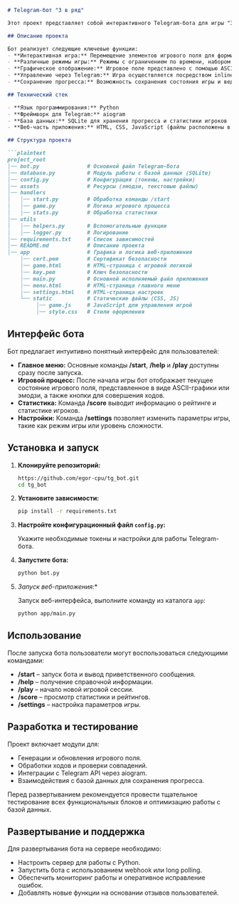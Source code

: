 ```markdown
# Telegram-бот "3 в ряд"

Этот проект представляет собой интерактивного Telegram-бота для игры "3 в ряд". Бот предназначен для любителей головоломок и позволяет играть прямо в мессенджере с использованием удобного текстового интерфейса и графики на основе ASCII или эмодзи.

## Описание проекта

Бот реализует следующие ключевые функции:
- **Интерактивная игра:** Перемещение элементов игрового поля для формирования комбинаций из трёх и более одинаковых символов.
- **Различные режимы игры:** Режимы с ограничением по времени, набором очков или очисткой игрового поля.
- **Графическое отображение:** Игровое поле представлено с помощью ASCII-графики или эмодзи, что делает игру визуально привлекательной.
- **Управление через Telegram:** Игра осуществляется посредством inline-кнопок и текстовых команд.
- **Сохранение прогресса:** Возможность сохранения состояния игры и ведения таблицы лидеров.

## Технический стек

- **Язык программирования:** Python
- **Фреймворк для Telegram:** aiogram
- **База данных:** SQLite для хранения прогресса и статистики игроков
- **Веб-часть приложения:** HTML, CSS, JavaScript (файлы расположены в каталоге `app`)

## Структура проекта

```plaintext
project_root
│── bot.py               # Основной файл Telegram-бота
│── database.py          # Модуль работы с базой данных (SQLite)
│── config.py            # Конфигурация (токены, настройки)
│── assets               # Ресурсы (эмодзи, текстовые файлы)
│── handlers
│   │── start.py         # Обработка команды /start
│   │── game.py          # Логика игрового процесса
│   │── stats.py         # Обработка статистики
│── utils
│   │── helpers.py       # Вспомогательные функции
│   │── logger.py        # Логирование
│── requirements.txt     # Список зависимостей
│── README.md            # Описание проекта
│── app                  # Графика и логика веб-приложения
    │── cert.pem         # Сертификат безопасности
    │── game.html        # HTML-страница с игровой логикой
    │── key.pem          # Ключ безопасности
    │── main.py          # Основной исполняемый файл приложения
    │── menu.html        # HTML-страница главного меню
    │── settings.html    # HTML-страница настроек
    └── static           # Статические файлы (CSS, JS)
         │── game.js     # JavaScript для управления игрой
         │── style.css   # Стили оформления
```

## Интерфейс бота

Бот предлагает интуитивно понятный интерфейс для пользователей:
- **Главное меню:** Основные команды **/start**, **/help** и **/play** доступны сразу после запуска.
- **Игровой процесс:** После начала игры бот отображает текущее состояние игрового поля, представленное в виде ASCII-графики или эмодзи, а также кнопки для совершения ходов.
- **Статистика:** Команда **/score** выводит информацию о рейтинге и статистике игроков.
- **Настройки:** Команда **/settings** позволяет изменить параметры игры, такие как режим игры или уровень сложности.

## Установка и запуск

1. **Клонируйте репозиторий:**

   ```bash
   https://github.com/egor-cpu/tg_bot.git
   cd tg_bot
   ```

2. **Установите зависимости:**

   ```bash
   pip install -r requirements.txt
   ```

3. **Настройте конфигурационный файл `config.py`:**

   Укажите необходимые токены и настройки для работы Telegram-бота.

4. **Запустите бота:**

   ```bash
   python bot.py
   ```

5. *Запуск веб-приложения:**

   Запуск веб-интерфейса, выполните команду из каталога `app`:

   ```bash
   python app/main.py
   ```

## Использование

После запуска бота пользователи могут воспользоваться следующими командами:
- **/start** – запуск бота и вывод приветственного сообщения.
- **/help** – получение справочной информации.
- **/play** – начало новой игровой сессии.
- **/score** – просмотр статистики и рейтингов.
- **/settings** – настройка параметров игры.

## Разработка и тестирование

Проект включает модули для:
- Генерации и обновления игрового поля.
- Обработки ходов и проверки совпадений.
- Интеграции с Telegram API через aiogram.
- Взаимодействия с базой данных для сохранения прогресса.

Перед развертыванием рекомендуется провести тщательное тестирование всех функциональных блоков и оптимизацию работы с базой данных.

## Развертывание и поддержка

Для развертывания бота на сервере необходимо:
- Настроить сервер для работы с Python.
- Запустить бота с использованием webhook или long polling.
- Обеспечить мониторинг работы и оперативное исправление ошибок.
- Добавлять новые функции на основании отзывов пользователей.
```